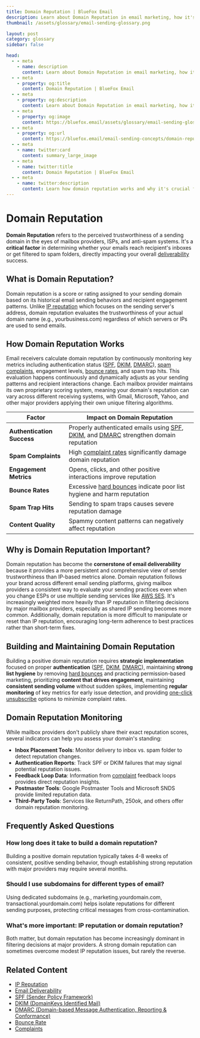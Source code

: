 ```yaml
---
title: Domain Reputation | BlueFox Email
description: Learn about Domain Reputation in email marketing, how it's established, tracked, and why it's critical for email deliverability.
thumbnail: /assets/glossary/email-sending-glossary.png

layout: post
category: glossary
sidebar: false

head:
  - - meta
    - name: description
      content: Learn about Domain Reputation in email marketing, how it's established, tracked, and why it's critical for email deliverability.
  - - meta
    - property: og:title
      content: Domain Reputation | BlueFox Email
  - - meta
    - property: og:description
      content: Learn about Domain Reputation in email marketing, how it's established, tracked, and why it's critical for email deliverability.
  - - meta
    - property: og:image
      content: https://bluefox.email/assets/glossary/email-sending-glossary.png
  - - meta
    - property: og:url
      content: https://bluefox.email/email-sending-concepts/domain-reputation
  - - meta
    - name: twitter:card
      content: summary_large_image
  - - meta
    - name: twitter:title
      content: Domain Reputation | BlueFox Email
  - - meta
    - name: twitter:description
      content: Learn how domain reputation works and why it's crucial for email deliverability success.
---
```

<GlossaryNavigation />

# Domain Reputation

**Domain Reputation** refers to the perceived trustworthiness of a sending domain in the eyes of mailbox providers, ISPs, and anti-spam systems. It's a **critical factor** in determining whether your emails reach recipient's inboxes or get filtered to spam folders, directly impacting your overall [deliverability](/email-sending-concepts/deliverability) success.

## What is Domain Reputation?

Domain reputation is a score or rating assigned to your sending domain based on its historical email sending behaviors and recipient engagement patterns. Unlike [IP reputation](/email-sending-concepts/ip-reputation) which focuses on the sending server's address, domain reputation evaluates the trustworthiness of your actual domain name (e.g., yourbusiness.com) regardless of which servers or IPs are used to send emails.

## How Domain Reputation Works

Email receivers calculate domain reputation by continuously monitoring key metrics including authentication status ([SPF](/email-sending-concepts/spf), [DKIM](/email-sending-concepts/dkim), [DMARC](/email-sending-concepts/dmarc)), [spam complaints](/email-sending-concepts/complaints), engagement levels, [bounce rates](/email-sending-concepts/bounce-rate), and spam trap hits. This evaluation happens continuously and dynamically adjusts as your sending patterns and recipient interactions change. Each mailbox provider maintains its own proprietary scoring system, meaning your domain's reputation can vary across different receiving systems, with Gmail, Microsoft, Yahoo, and other major providers applying their own unique filtering algorithms.

| Factor | Impact on Domain Reputation |
|--------|---------------------------|
| **Authentication Success** | Properly authenticated emails using [SPF](/email-sending-concepts/spf), [DKIM](/email-sending-concepts/dkim), and [DMARC](/email-sending-concepts/dmarc) strengthen domain reputation |
| **Spam Complaints** | High [complaint rates](/email-sending-concepts/complaints) significantly damage domain reputation |
| **Engagement Metrics** | Opens, clicks, and other positive interactions improve reputation |
| **Bounce Rates** | Excessive [hard bounces](/email-sending-concepts/hard-bounce) indicate poor list hygiene and harm reputation |
| **Spam Trap Hits** | Sending to spam traps causes severe reputation damage |
| **Content Quality** | Spammy content patterns can negatively affect reputation |

## Why is Domain Reputation Important?

Domain reputation has become the **cornerstone of email deliverability** because it provides a more persistent and comprehensive view of sender trustworthiness than IP-based metrics alone. Domain reputation follows your brand across different email sending platforms, giving mailbox providers a consistent way to evaluate your sending practices even when you change ESPs or use multiple sending services like [AWS SES](/aws-concepts/ses). It's increasingly weighted more heavily than IP reputation in filtering decisions by major mailbox providers, especially as shared IP sending becomes more common. Additionally, domain reputation is more difficult to manipulate or reset than IP reputation, encouraging long-term adherence to best practices rather than short-term fixes.

## Building and Maintaining Domain Reputation

Building a positive domain reputation requires **strategic implementation** focused on proper **authentication** ([SPF](/email-sending-concepts/spf), [DKIM](/email-sending-concepts/dkim), [DMARC](/email-sending-concepts/dmarc)), maintaining **strong list hygiene** by removing [hard bounces](/email-sending-concepts/hard-bounce) and practicing permission-based marketing, prioritizing **content that drives engagement**, maintaining **consistent sending volume** without sudden spikes, implementing **regular monitoring** of key metrics for early issue detection, and providing [one-click unsubscribe](/email-sending-concepts/one-click-unsubscribe) options to minimize complaint rates.

## Domain Reputation Monitoring

While mailbox providers don't publicly share their exact reputation scores, several indicators can help you assess your domain's standing:

- **Inbox Placement Tools**: Monitor delivery to inbox vs. spam folder to detect reputation changes.
- **Authentication Reports**: Track SPF or DKIM failures that may signal potential reputation issues.
- **Feedback Loop Data**: Information from [complaint](/email-sending-concepts/complaints) feedback loops provides direct reputation insights.
- **Postmaster Tools**: Google Postmaster Tools and Microsoft SNDS provide limited reputation data.
- **Third-Party Tools**: Services like ReturnPath, 250ok, and others offer domain reputation monitoring.

## Frequently Asked Questions

### How long does it take to build a domain reputation?
Building a positive domain reputation typically takes 4-8 weeks of consistent, positive sending behavior, though establishing strong reputation with major providers may require several months.

### Should I use subdomains for different types of email?
Using dedicated subdomains (e.g., marketing.yourdomain.com, transactional.yourdomain.com) helps isolate reputations for different sending purposes, protecting critical messages from cross-contamination.

### What's more important: IP reputation or domain reputation?
Both matter, but domain reputation has become increasingly dominant in filtering decisions at major providers. A strong domain reputation can sometimes overcome modest IP reputation issues, but rarely the reverse.

## Related Content

- [IP Reputation](/email-sending-concepts/ip-reputation)
- [Email Deliverability](/email-sending-concepts/deliverability)
- [SPF (Sender Policy Framework)](/email-sending-concepts/spf)
- [DKIM (DomainKeys Identified Mail)](/email-sending-concepts/dkim)
- [DMARC (Domain-based Message Authentication, Reporting & Conformance)](/email-sending-concepts/dmarc)
- [Bounce Rate](/email-sending-concepts/bounce-rate)
- [Complaints](/email-sending-concepts/complaints)

<GlossaryCTA />
